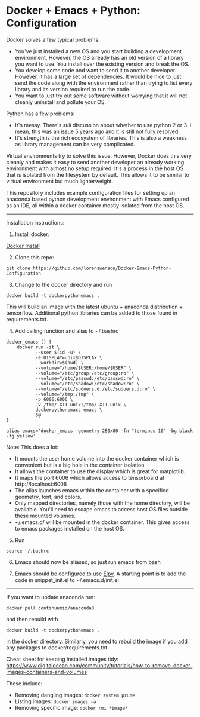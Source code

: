# Docker + Emacs + Python: Configuration

Docker solves a few typical problems:

* You've just installed a new OS and you start building a development environment.  However, the OS already has an old version of a library you want to use.  You install over the existing version and break the OS.  
* You develop some code and want to send it to another developer.  However, it has a large set of dependencies.  It would be nice to just send the code along with the environment rather than trying to list every library and its version required to run the code.
* You want to just try out some software without worrying that it will not cleanly uninstall and pollute your OS.

Python has a few problems:

* It's messy.  There's *still* discussion about whether to use python 2 or 3.  I mean, this was an issue 5 years ago and it is still not fully resolved.
* It's strength is the rich ecosystem of libraries.  This is also a weakness as library management can be very complicated.

Virtual environments try to solve this issue.  However, Docker does this very cleanly and makes it easy to send another developer an already working environment with almost no setup required.  It's a process in the host OS that is isolated from the filesystem by default.  This allows it to be similar to virtual environment but much lighterweight.

This repository includes example configuration files for setting up an anaconda based python development environment with Emacs configured as an IDE, all within a docker container mostly isolated from the host OS.

-----

Installation instructions:

1) Install docker: 

[Docker Install](https://docs.docker.com/install/linux/docker-ce/ubuntu/)

2) Clone this repo:

`git clone https://github.com/lorenswenson/Docker-Emacs-Python-Configuration`

3) Change to the docker directory and run

`docker build -t dockerpythonemacs .`

This will build an image with the latest ubuntu + anaconda distribution + tensorflow.
Additional python libraries can be added to those found in requirements.txt.

4) Add calling function and alias to ~/.bashrc

```
docker_emacs () {
    docker run -it \
           --user $(id -u) \
           -e DISPLAY=unix$DISPLAY \
           --workdir=$(pwd) \
           --volume="/home/$USER:/home/$USER" \
           --volume="/etc/group:/etc/group:ro" \
           --volume="/etc/passwd:/etc/passwd:ro" \
           --volume="/etc/shadow:/etc/shadow:ro" \
           --volume="/etc/sudoers.d:/etc/sudoers.d:ro" \
           --volume="/tmp:/tmp" \
           -p 6006:6006 \
           -v /tmp/.X11-unix:/tmp/.X11-unix \
           dockerpythonemacs emacs \
           $@
}

alias emacs='docker_emacs -geometry 280x80 -fn "terminus-10" -bg black -fg yellow'
```

Note: This does a lot:
* It mounts the user home volume into the docker container which is convenient but is a big hole in the container isolation.
* It allows the container to use the display which is great for matplotlib.
* It maps the port 6006 which allows access to tensorboard at http://localhost:6006
* The alias launches emacs within the container with a specified geometry, font, and colors.
* Only mapped directories, namely those with the home directory, will be available.  You'll need to escape emacs to access host OS files outside these mounted volumes.
* ~/.emacs.d/ will be mounted in the docker container.  This gives access to emacs packages installed on the host OS.

5) Run

`source ~/.bashrc`

6) Emacs should now be aliased, so just run emacs from bash

7) Emacs should be configured to use [Elpy](https://github.com/jorgenschaefer/elpy/wiki).  A starting point is to add the code in snippet_init.el to ~/.emacs.d/init.el

-----

If you want to update anaconda run:

`docker pull continuumio/anaconda3`

and then rebuild with

`docker build -t dockerpythonemacs .`

in the docker directory.  Similarly, you need to rebuild the image if you add any packages to docker/requirements.txt

Cheat sheet for keeping installed images tidy: https://www.digitalocean.com/community/tutorials/how-to-remove-docker-images-containers-and-volumes

These include:

* Removing dangling images: `docker system prune`
* Listing images:           `docker images -a`
* Removing specific image:  `docker rmi *image*`



